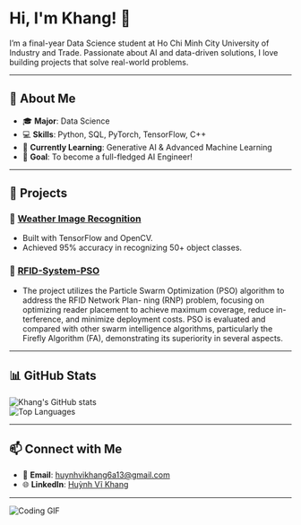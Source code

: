 # Hi, I'm Khang! 👋  
I’m a final-year Data Science student at Ho Chi Minh City University of Industry and Trade. Passionate about AI and data-driven solutions, I love building projects that solve real-world problems.

---

## 🌟 **About Me**
- 🎓 **Major**: Data Science  
- 💻 **Skills**: Python, SQL, PyTorch, TensorFlow, C++  
- 🌱 **Currently Learning**: Generative AI & Advanced Machine Learning  
- 🎯 **Goal**: To become a full-fledged AI Engineer!

---

## 🚀 **Projects**
### 🔗 [Weather Image Recognition](https://github.com/netprtony/CNN_PridictionWeather)  
- Built with TensorFlow and OpenCV.  
- Achieved 95% accuracy in recognizing 50+ object classes.  

### 🔗 [RFID-System-PSO](https://github.com/netprtony/RFID-System-PSO)  
- The project utilizes the Particle Swarm Optimization (PSO) algorithm to address the RFID Network Plan-
ning (RNP) problem, focusing on optimizing reader placement to achieve maximum coverage, reduce in-
terference, and minimize deployment costs. PSO is evaluated and compared with other swarm intelligence
algorithms, particularly the Firefly Algorithm (FA), demonstrating its superiority in several aspects.

---

## 📊 **GitHub Stats**
![Khang's GitHub stats](https://github-readme-stats.vercel.app/api?username=netprtony&show_icons=true&theme=radical)  
![Top Languages](https://github-readme-stats.vercel.app/api/top-langs/?username=huynhvikhang6a13&layout=compact&theme=radical)

---

## 📫 **Connect with Me**
- 📧 **Email**: huynhvikhang6a13@gmail.com  
- 🌐 **LinkedIn**: [Huỳnh Vĩ Khang](https://www.linkedin.com/in/v%C4%A9-khang-hu%E1%BB%B3nh-a86a40315/)  

---

![Coding GIF](https://media.giphy.com/media/qgQUggAC3Pfv687qPC/giphy.gif)


<!--
**netprtony/netprtony** is a ✨ _special_ ✨ repository because its `README.md` (this file) appears on your GitHub profile.

Here are some ideas to get you started:

- 🔭 I’m currently working on ...
- 🌱 I’m currently learning ...
- 👯 I’m looking to collaborate on ...
- 🤔 I’m looking for help with ...
- 💬 Ask me about ...
- 📫 How to reach me: ...
- 😄 Pronouns: ...
- ⚡ Fun fact: ...
-->

